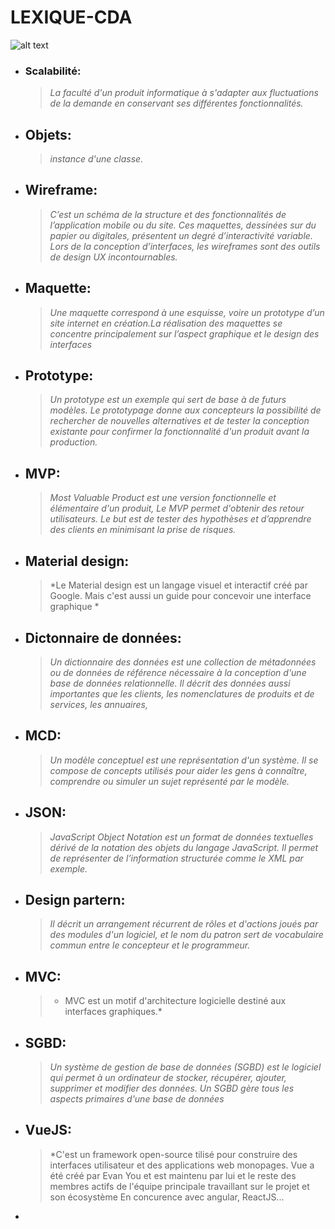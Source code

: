 #                                                                              LEXIQUE-CDA
![alt text](http://www.sinoiseries.org/lecteurfouT.gif)


- ### Scalabilité: 
   >  *La faculté d'un produit informatique à s'adapter aux fluctuations de la demande en conservant ses différentes fonctionnalités.*
- ## Objets:
   > *instance d'une classe.*
    
- ## Wireframe:
   > *C’est un schéma de la structure et des fonctionnalités de l’application mobile ou du site. Ces maquettes, dessinées sur du papier ou digitales, présentent un degré d’interactivité variable. Lors de la conception d’interfaces, les wireframes sont des outils de design UX incontournables.*
    
- ## Maquette:
   > *Une maquette correspond à une esquisse, voire un prototype d’un site internet en création.La réalisation des maquettes se concentre principalement sur l’aspect graphique et le design des interfaces*
    
- ## Prototype:
   > *Un prototype est un exemple qui sert de base à de futurs modèles. Le prototypage donne aux concepteurs la possibilité de rechercher de nouvelles alternatives et de tester la conception existante pour confirmer la fonctionnalité d'un produit avant la production.*
    
- ## MVP:
    > *Most Valuable Product est une version fonctionnelle et élémentaire d'un produit, Le MVP permet d'obtenir des retour utilisateurs. Le but est de tester des hypothèses et d’apprendre des clients en minimisant la prise de risques.*   
    
- ## Material design:
   > *Le Material design est un langage visuel et interactif créé par Google. Mais c'est aussi un guide pour concevoir une interface graphique *

- ## Dictonnaire de données:
   > *Un dictionnaire des données est une collection de métadonnées ou de données de référence nécessaire à la conception d'une base de données relationnelle. Il décrit des données aussi importantes que les clients, les nomenclatures de produits et de services, les annuaires,*
   
- ## MCD:
   > *Un modèle conceptuel est une représentation d'un système. Il se compose de concepts utilisés pour aider les gens à connaître, comprendre ou simuler un sujet représenté par le modèle.*
   
- ## JSON:
   > *JavaScript Object Notation est un format de données textuelles dérivé de la notation des objets du langage JavaScript. Il permet de représenter de l’information structurée comme le XML par exemple.*   

- ## Design partern:
   > *Il décrit un arrangement récurrent de rôles et d'actions joués par des modules d'un logiciel, et le nom du patron sert de vocabulaire commun entre le concepteur et le programmeur.*
- ## MVC:
     > * MVC est un motif d'architecture logicielle destiné aux interfaces graphiques.* 
- ## SGBD:
   > *Un système de gestion de base de données (SGBD) est le logiciel qui permet à un ordinateur de stocker, récupérer, ajouter, supprimer et modifier des données. Un SGBD gère tous les aspects primaires d'une base de données*

- ## VueJS:
   > *C'est un framework open-source tilisé pour construire des interfaces utilisateur et des applications web monopages. Vue a été créé par Evan You et est maintenu par lui et le reste des membres actifs de l'équipe principale travaillant sur le projet et son écosystème
   En concurence avec angular, ReactJS...
*

